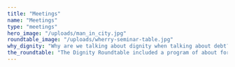 ```yaml
---
title: "Meetings"
name: "Meetings"
type: "meetings"
hero_image: "/uploads/man_in_city.jpg"
roundtable_image: "/uploads/wherry-seminar-table.jpg"
why_dignity: "Why are we talking about dignity when talking about debt? Autonomy and protection from abuse. Does debt necessarily erode a person’s autonomy as she decides who she is and to behave as is she has a sense of free will? And when debt result from exploitation and abuse? Can we re-imagine a world in which debt does not have to accompany indignity?"
the_roundtable: "The Dignity Roundtable included a program of about forty-five scholars and practitioners working in a dozen countries on issues of financial inclusion, household finance, and/or the human values implicated in economic action. The Network’s Director, Frederick Wherry, opened with the question of why questions of dignity and respect are central to understanding debt. Social Science Research Council President, Alondra Nelson, explained the importance of anticipatory social science for predicting and solving critical problems. And Princeton University President, Christopher Eisgruber, made the case for inequality as a strategic priority for research, teaching, and service."
---
```


